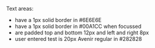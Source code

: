 <p>Text areas:</p>
<ul>
    <li>have a 1px solid border in #6E6E6E</li>
    <li>have a 1px solid border in #00A1CC when focussed</li>
    <li>are padded top and bottom 12px and left and right 8px</li>
    <li>user entered test is 20px Avenir regular in #282828</li>
</ul>

